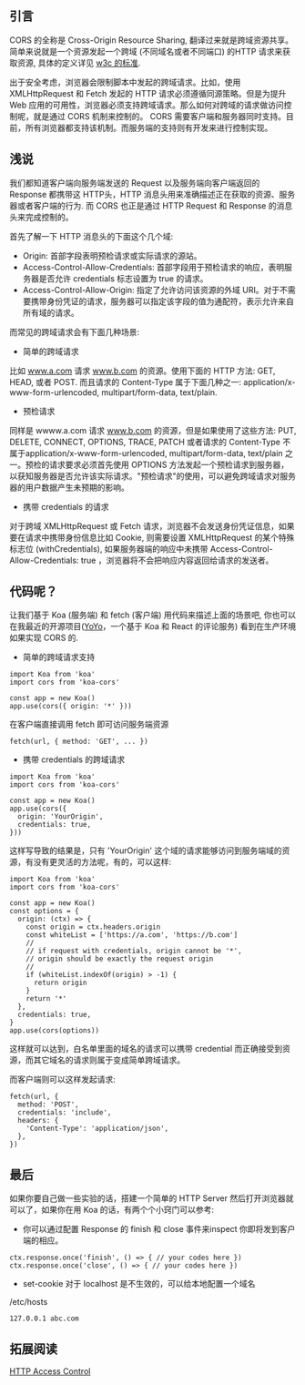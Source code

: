 ## 引言

CORS 的全称是 Cross-Origin Resource Sharing, 翻译过来就是跨域资源共享。简单来说就是一个资源发起一个跨域 (不同域名或者不同端口) 的HTTP 请求来获取资源, 具体的定义详见 [w3c 的标准](https://www.w3.org/TR/cors/).

出于安全考虑，浏览器会限制脚本中发起的跨域请求。比如，使用 XMLHttpRequest 和 Fetch 发起的 HTTP 请求必须遵循同源策略。但是为提升 Web 应用的可用性，浏览器必须支持跨域请求。那么如何对跨域的请求做访问控制呢，就是通过 CORS 机制来控制的。 CORS 需要客户端和服务器同时支持。目前，所有浏览器都支持该机制。而服务端的支持则有开发来进行控制实现。

## 浅说

我们都知道客户端向服务端发送的 Request 以及服务端向客户端返回的 Response 都携带这 HTTP头，HTTP 消息头用来准确描述正在获取的资源、服务器或者客户端的行为. 而 CORS 也正是通过  HTTP Request 和 Response 的消息头来完成控制的。

首先了解一下 HTTP 消息头的下面这个几个域:

* Origin: 首部字段表明预检请求或实际请求的源站。
* Access-Control-Allow-Credentials: 首部字段用于预检请求的响应，表明服务器是否允许 credentials 标志设置为 true 的请求。
* Access-Control-Allow-Origin: 指定了允许访问该资源的外域 URI。对于不需要携带身份凭证的请求，服务器可以指定该字段的值为通配符，表示允许来自所有域的请求。

而常见的跨域请求会有下面几种场景:

* 简单的跨域请求

比如 www.a.com 请求 www.b.com 的资源。使用下面的 HTTP 方法: GET, HEAD, 或者 POST. 而且请求的 Content-Type 属于下面几种之一: application/x-www-form-urlencoded, multipart/form-data, text/plain.

* 预检请求

同样是 wwww.a.com 请求 www.b.com 的资源，但是如果使用了这些方法: PUT, DELETE, CONNECT, OPTIONS, TRACE, PATCH 或者请求的 Content-Type 不属于application/x-www-form-urlencoded, multipart/form-data, text/plain 之一。预检的请求要求必须首先使用 OPTIONS 方法发起一个预检请求到服务器，以获知服务器是否允许该实际请求。"预检请求"的使用，可以避免跨域请求对服务器的用户数据产生未预期的影响。

* 携带 credentials 的请求

对于跨域 XMLHttpRequest 或 Fetch 请求，浏览器不会发送身份凭证信息，如果要在请求中携带身份信息比如 Cookie, 则需要设置 XMLHttpRequest 的某个特殊标志位 (withCredentials), 如果服务器端的响应中未携带 Access-Control-Allow-Credentials: true ，浏览器将不会把响应内容返回给请求的发送者。


## 代码呢？

让我们基于 Koa (服务端) 和 fetch (客户端) 用代码来描述上面的场景吧, 你也可以在我最近的开源项目([YoYo](https://github.com/***REMOVED***/YoYo)，一个基于 Koa 和 React 的评论服务) 看到在生产环境如果实现 CORS 的.

* 简单的跨域请求支持

```
import Koa from 'koa'
import cors from 'koa-cors'

const app = new Koa()
app.use(cors({ origin: '*' }))
```

在客户端直接调用 fetch 即可访问服务端资源

```
fetch(url, { method: 'GET', ... })
```

* 携带 credentials 的跨域请求

```
import Koa from 'koa'
import cors from 'koa-cors'

const app = new Koa()
app.use(cors({
  origin: 'YourOrigin',
  credentials: true,
}))
```

这样写导致的结果是，只有 'YourOrigin' 这个域的请求能够访问到服务端域的资源，有没有更灵活的方法呢，有的，可以这样:

```
import Koa from 'koa'
import cors from 'koa-cors'

const app = new Koa()
const options = {
  origin: (ctx) => {
    const origin = ctx.headers.origin
    const whiteList = ['https://a.com', 'https://b.com']
    //
    // if request with credentials, origin cannot be '*',
    // origin should be exactly the request origin
    //
    if (whiteList.indexOf(origin) > -1) {
      return origin
    }
    return '*'
  },
  credentials: true,
}
app.use(cors(options))
```
这样就可以达到，白名单里面的域名的请求可以携带 credential 而正确接受到资源，而其它域名的请求则属于变成简单跨域请求。

而客户端则可以这样发起请求:

```
fetch(url, {
  method: 'POST',
  credentials: 'include',
  headers: {
    'Content-Type': 'application/json',
  },
})
```

## 最后

如果你要自己做一些实验的话，搭建一个简单的 HTTP Server 然后打开浏览器就可以了，如果你在用 Koa 的话，有两个个小窍门可以参考:

* 你可以通过配置 Response 的 finish 和 close 事件来inspect 你即将发到客户端的相应。

```
ctx.response.once('finish', () => { // your codes here })
ctx.response.once('close', () => { // your codes here })
```

* set-cookie 对于 localhost 是不生效的，可以给本地配置一个域名

/etc/hosts
```
127.0.0.1 abc.com
```

## 拓展阅读

[HTTP Access Control](https://developer.mozilla.org/zh-CN/docs/Web/HTTP/Access_control_CORS)
